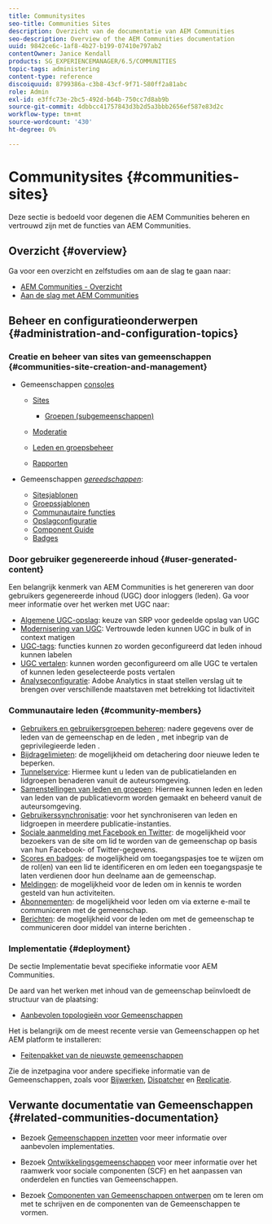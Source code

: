 ```yaml
---
title: Communitysites
seo-title: Communities Sites
description: Overzicht van de documentatie van AEM Communities
seo-description: Overview of the AEM Communities documentation
uuid: 9842ce6c-1af8-4b27-b199-07410e797ab2
contentOwner: Janice Kendall
products: SG_EXPERIENCEMANAGER/6.5/COMMUNITIES
topic-tags: administering
content-type: reference
discoiquuid: 8799386a-c3b8-43cf-9f71-580ff2a81abc
role: Admin
exl-id: e3ffc73e-2bc5-492d-b64b-750cc7d8ab9b
source-git-commit: 4dbbcc41757843d3b2d5a3bbb2656ef587e83d2c
workflow-type: tm+mt
source-wordcount: '430'
ht-degree: 0%

---
```


# Communitysites {#communities-sites}

Deze sectie is bedoeld voor degenen die AEM Communities beheren en vertrouwd zijn met de functies van AEM Communities.

## Overzicht {#overview}

Ga voor een overzicht en zelfstudies om aan de slag te gaan naar:

* [AEM Communities - Overzicht](overview.md)
* [Aan de slag met AEM Communities](getting-started.md)

## Beheer en configuratieonderwerpen {#administration-and-configuration-topics}

### Creatie en beheer van sites van gemeenschappen {#communities-site-creation-and-management}

* Gemeenschappen [consoles](consoles.md)

   * [Sites](sites-console.md)

      * [Groepen (subgemeenschappen)](groups.md)
   * [Moderatie](moderation.md)
   * [Leden en groepsbeheer](members.md)
   * [Rapporten](reports.md)


* Gemeenschappen [*gereedschappen*](tools.md):

   * [Sitesjablonen](sites.md)
   * [Groepssjablonen](tools-groups.md)
   * [Communautaire functies](functions.md)
   * [Opslagconfiguratie](srp-config.md)
   * [Component Guide](components-guide.md)
   * [Badges](badges.md)


### Door gebruiker gegenereerde inhoud {#user-generated-content}

Een belangrijk kenmerk van AEM Communities is het genereren van door gebruikers gegenereerde inhoud (UGC) door inloggers (leden). Ga voor meer informatie over het werken met UGC naar:

* [Algemene UGC-opslag](working-with-srp.md): keuze van SRP voor gedeelde opslag van UGC
* [Modernisering van UGC](moderate-ugc.md): Vertrouwde leden kunnen UGC in bulk of in context matigen
* [UGC-tags](tag-ugc.md): functies kunnen zo worden geconfigureerd dat leden inhoud kunnen labelen
* [UGC vertalen](translate-ugc.md): kunnen worden geconfigureerd om alle UGC te vertalen of kunnen leden geselecteerde posts vertalen
* [Analyseconfiguratie](analytics.md): Adobe Analytics in staat stellen verslag uit te brengen over verschillende maatstaven met betrekking tot lidactiviteit

### Communautaire leden {#community-members}

* [Gebruikers en gebruikersgroepen beheren](users.md): nadere gegevens over de leden van de gemeenschap en de leden , met inbegrip van de geprivilegieerde leden .
* [Bijdragelimieten](limits.md): de mogelijkheid om detachering door nieuwe leden te beperken.
* [Tunnelservice](deploy-communities.md#tunnel-service-on-author): Hiermee kunt u leden van de publicatielanden en lidgroepen benaderen vanuit de auteursomgeving.
* [Samenstellingen van leden en groepen](members.md): Hiermee kunnen leden en leden van leden van de publicatievorm worden gemaakt en beheerd vanuit de auteursomgeving.
* [Gebruikerssynchronisatie](sync.md): voor het synchroniseren van leden en lidgroepen in meerdere publicatie-instanties.
* [Sociale aanmelding met Facebook en Twitter](social-login.md): de mogelijkheid voor bezoekers van de site om lid te worden van de gemeenschap op basis van hun Facebook- of Twitter-gegevens.
* [Scores en badges](implementing-scoring.md): de mogelijkheid om toegangspasjes toe te wijzen om de rol(en) van een lid te identificeren en om leden een toegangspasje te laten verdienen door hun deelname aan de gemeenschap.
* [Meldingen](notifications.md): de mogelijkheid voor de leden om in kennis te worden gesteld van hun activiteiten.
* [Abonnementen](subscriptions.md): de mogelijkheid voor leden om via externe e-mail te communiceren met de gemeenschap.
* [Berichten](messaging.md): de mogelijkheid voor de leden om met de gemeenschap te communiceren door middel van interne berichten .

### Implementatie {#deployment}

De sectie Implementatie bevat specifieke informatie voor AEM Communities.

De aard van het werken met inhoud van de gemeenschap beïnvloedt de structuur van de plaatsing:

* [Aanbevolen topologieën voor Gemeenschappen](topologies.md)

Het is belangrijk om de meest recente versie van Gemeenschappen op het AEM platform te installeren:

* [Feitenpakket van de nieuwste gemeenschappen](deploy-communities.md#latestfeaturepack)

Zie de inzetpagina voor andere specifieke informatie van de Gemeenschappen, zoals voor [Bijwerken](upgrade.md), [Dispatcher](dispatcher.md) en [Replicatie](deploy-communities.md#replication-agents-on-author).

## Verwante documentatie van Gemeenschappen {#related-communities-documentation}

* Bezoek [Gemeenschappen inzetten](deploy-communities.md) voor meer informatie over aanbevolen implementaties.

* Bezoek [Ontwikkelingsgemeenschappen](communities.md) voor meer informatie over het raamwerk voor sociale componenten (SCF) en het aanpassen van onderdelen en functies van Gemeenschappen.

* Bezoek [Componenten van Gemeenschappen ontwerpen](author-communities.md) om te leren om met te schrijven en de componenten van de Gemeenschappen te vormen.
